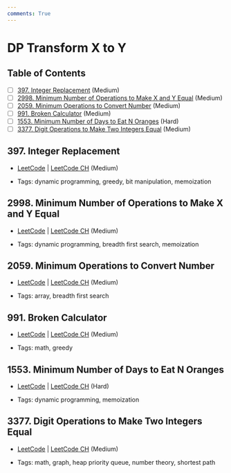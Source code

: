 ```yaml
---
comments: True
---
```


# DP Transform X to Y

## Table of Contents

- [ ] [397. Integer Replacement](https://leetcode.cn/problems/integer-replacement/) (Medium)
- [ ] [2998. Minimum Number of Operations to Make X and Y Equal](https://leetcode.cn/problems/minimum-number-of-operations-to-make-x-and-y-equal/) (Medium)
- [ ] [2059. Minimum Operations to Convert Number](https://leetcode.cn/problems/minimum-operations-to-convert-number/) (Medium)
- [ ] [991. Broken Calculator](https://leetcode.cn/problems/broken-calculator/) (Medium)
- [ ] [1553. Minimum Number of Days to Eat N Oranges](https://leetcode.cn/problems/minimum-number-of-days-to-eat-n-oranges/) (Hard)
- [ ] [3377. Digit Operations to Make Two Integers Equal](https://leetcode.cn/problems/digit-operations-to-make-two-integers-equal/) (Medium)

## 397. Integer Replacement

-   [LeetCode](https://leetcode.com/problems/integer-replacement/) | [LeetCode CH](https://leetcode.cn/problems/integer-replacement/) (Medium)

-   Tags: dynamic programming, greedy, bit manipulation, memoization
## 2998. Minimum Number of Operations to Make X and Y Equal

-   [LeetCode](https://leetcode.com/problems/minimum-number-of-operations-to-make-x-and-y-equal/) | [LeetCode CH](https://leetcode.cn/problems/minimum-number-of-operations-to-make-x-and-y-equal/) (Medium)

-   Tags: dynamic programming, breadth first search, memoization
## 2059. Minimum Operations to Convert Number

-   [LeetCode](https://leetcode.com/problems/minimum-operations-to-convert-number/) | [LeetCode CH](https://leetcode.cn/problems/minimum-operations-to-convert-number/) (Medium)

-   Tags: array, breadth first search
## 991. Broken Calculator

-   [LeetCode](https://leetcode.com/problems/broken-calculator/) | [LeetCode CH](https://leetcode.cn/problems/broken-calculator/) (Medium)

-   Tags: math, greedy
## 1553. Minimum Number of Days to Eat N Oranges

-   [LeetCode](https://leetcode.com/problems/minimum-number-of-days-to-eat-n-oranges/) | [LeetCode CH](https://leetcode.cn/problems/minimum-number-of-days-to-eat-n-oranges/) (Hard)

-   Tags: dynamic programming, memoization
## 3377. Digit Operations to Make Two Integers Equal

-   [LeetCode](https://leetcode.com/problems/digit-operations-to-make-two-integers-equal/) | [LeetCode CH](https://leetcode.cn/problems/digit-operations-to-make-two-integers-equal/) (Medium)

-   Tags: math, graph, heap priority queue, number theory, shortest path
